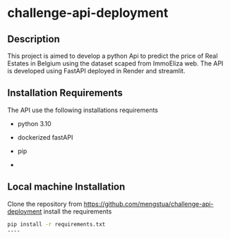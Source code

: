 # challenge-api-deployment
## Description 
This project is aimed to develop a python Api to predict the price of Real Estates in Belgium using the dataset scaped from ImmoEliza web. The API is developed using FastAPI deployed in Render and streamlit.

## Installation Requirements 
The API use the following installations requirements 
 - python 3.10
 - dockerized fastAPI
 - pip

 - 
## Local machine Installation
 Clone the repository from https://github.com/mengstua/challenge-api-deployment
 install the requirements 
 ```sh
 pip install -r requirements.txt
----

 
